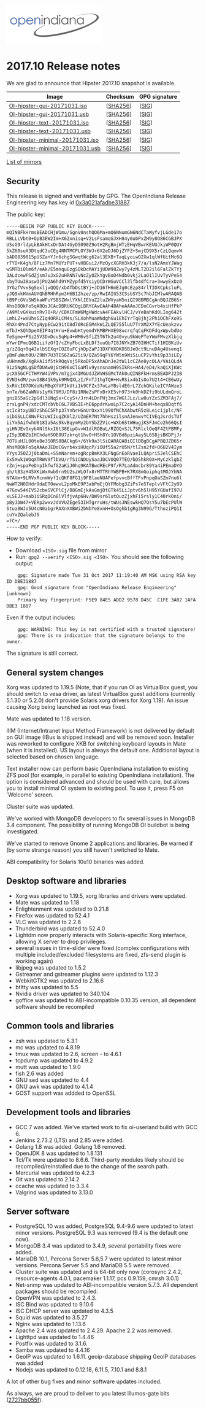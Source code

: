 <!--

The contents of this Documentation are subject to the Public Documentation License Version 1.01
(the "License"); you may only use this Documentation if you comply with the terms of this License.
A copy of the License is available at http://illumos.org/license/PDL.

The Original Documentation is _________________.

The Initial Writer of the Original Documentation is Alexander Pyhalov Copyright (C) 2017.
All Rights Reserved. (Initial Writer contact(s):________________[Insert hyperlink/alias]).

Contributor(s):   Adam Števko, Andreas Wacknitz

Portions created by Adam Števko are Copyright (C) 2017.
Portions created by Andreas Wacknitz are Copyright (C) 2017.

Portions created by ______ are Copyright (C)_________[Insert year(s)].
All Rights Reserved. (Contributor contact(s):________________[Insert hyperlink/alias]).

-->

<img src = "../../Openindiana.png">

# 2017.10 Release notes

We are glad to announce that Hipster 2017.10 snapshot is available.

Image                |      Checksum     |   GPG signature
-------------------- | ----------------- | --------------------
[OI-hipster-gui-20171031.iso](http://dlc.openindiana.org/isos/hipster/20171031/OI-hipster-gui-20171031.iso) | \[[SHA256](http://dlc.openindiana.org/isos/hipster/20171031/OI-hipster-gui-20171031.iso.sha256sum)\] | \[[SIG](http://dlc.openindiana.org/isos/hipster/20171031/OI-hipster-gui-20171031.iso.sig)\]
[OI-hipster-gui-20171031.usb](http://dlc.openindiana.org/isos/hipster/20171031/OI-hipster-gui-20171031.usb) | \[[SHA256](http://dlc.openindiana.org/isos/hipster/20171031/OI-hipster-gui-20171031.usb.sha256sum)\] | \[[SIG](http://dlc.openindiana.org/isos/hipster/20171031/OI-hipster-gui-20171031.usb.sig)\]
[OI-hipster-text-20171031.iso](http://dlc.openindiana.org/isos/hipster/20171031/OI-hipster-text-20171031.iso) | \[[SHA256](http://dlc.openindiana.org/isos/hipster/20171031/OI-hipster-text-20171031.iso.sha256sum)\] | \[[SIG](http://dlc.openindiana.org/isos/hipster/20171031/OI-hipster-text-20171031.iso.sig)\]
[OI-hipster-text-20171031.usb](http://dlc.openindiana.org/isos/hipster/20171031/OI-hipster-text-20171031.usb) | \[[SHA256](http://dlc.openindiana.org/isos/hipster/20171031/OI-hipster-text-20171031.usb.sha256sum)\] | \[[SIG](http://dlc.openindiana.org/isos/hipster/20171031/OI-hipster-text-20171031.usb.sig)\]
[OI-hipster-minimal-20171031.iso](http://dlc.openindiana.org/isos/hipster/20171031/OI-hipster-minimal-20171031.iso) | \[[SHA256](http://dlc.openindiana.org/isos/hipster/20171031/OI-hipster-minimal-20171031.iso.sha256sum)\] | \[[SIG](http://dlc.openindiana.org/isos/hipster/20171031/OI-hipster-minimal-20171031.iso.sig)\]
[OI-hipster-minimal-20171031.usb](http://dlc.openindiana.org/isos/hipster/20171031/OI-hipster-minimal-20171031.usb) | \[[SHA256](http://dlc.openindiana.org/isos/hipster/20171031/OI-hipster-minimal-20171031.usb.sha256sum)\] | \[[SIG](http://dlc.openindiana.org/isos/hipster/20171031/OI-hipster-minimal-20171031.usb.sig)\]

[List of mirrors](../handbook/openindiana-download-mirrors.md)

## Security

This release is signed and verifiable by GPG. The OpenIndiana Release Engineering key has key id [0x3a021afadbe31887](https://sks-keyservers.net/pks/lookup?op=get&search=0x3A021AFADBE31887).

The public key:

```
-----BEGIN PGP PUBLIC KEY BLOCK-----
mQINBFkHrmsBEADCHjW1mu/SgnV0nshQO6Ma+mQ6NNumGN6NdCTaWyfvjLGde17o
RBLLLVbt0+OpB3EW2Im+X6Zxnisq+V2LsFsamqGJXH84y0ubPxZH9y8O86CGBJPX
USsG9rldpLkBAkHtxDrDAt4GyD5090Z9otH2RgBmjWTzEHqVBwrKEUUJkiWP0QUY
5kZ60suX3DtqdC3uCEg4NNTMCPLOY3WJr6X2eDJ6DjZYFZ+SmjCD9X5rCzLQqmvW
bADO839815pUSZa+YJn6chgSGwqtWcg62al3EXB+TaqLyoiwO2Xw1qlWfUitMc6Q
rTYD+K4gh/8Fiz7Mn7MUYzPUT+vHBGui2/MzQycXGRH3kK3j7/a/lsN2AmxYJWag
wSMTDiOlm6f/eAk/E5mnquGzgSQkDcMAYijUDW98Zwy7y4zMLT2D2il6FalZkTYj
3ALdcewFSdZjsm7vJxG2uHRNh7vNcZyOZkYgvBoD4Ndb0vkj2LaO1lIUvTyVPeS4
sbyTUw38asw3jPU2A6hd9YMZypfd5YsiyQCDrWGuVCCl3lfb4dfCra+3wwyExDz0
3YGzfVvxSgSexljvQQQ/xbATbDstBYj+JD16fH6mEJg0cEzp84rlTIOXCpksluFL
yJQ9xkHVmAUYQhBRHhRpm3H6B12hze/zp/RwIAIG53CSsbSY5c7hbJIMlwARAQAB
tB9PcGVuSW5kaWFuYSBSZWxlYXNlIEVuZ2luZWVyaW5niQI9BBMBCgAnBQJZB65r
AhsDBQkFo5qABQsJCAcDBRUKCQgLBRYCAwEAAh4BAheAAAoJEDoCGvrb4xiHfPkP
/A9MlvGKkuinRv7O+R//CBKCFmW6MgHWdcvA4FEAkvlHCJ/vYeBahKd0LIog642t
LmhLZ+wVUhsGZIq4ORRLCM4s/SLXohMuaWNdghGu1EhIYrTq8jhj2Ph1OChFXo9S
RhXn4Pnd7CtyNypECw291tO8d70RcEGM4kWiZLQE755luU7TrXM2X7YEcUeakzvv
mTbJ+SQhDpeAEIP4qtHru+EvwbHtyemdYKMBPHXE98ucrqfqCqFKDFdqxWpvbdUe
TeSgme+PSz25V3DxDcuSqHp4+WM6vSfiZ5T6Tk2u40vyu9kWePTeYWoFMvzXlbjq
mYwrIPmcQ6B1iifzOfI/cZHyFbcLxBLDf3uuQb7I8JNYkZB70IHHCTif1HIBKiUv
g/zZQq+0q4IelbSEXq+COZ0uFCjhDpZaPJ1DXFHXOKD5BJeOct9LnuDAg4Usenq1
yBmFuWut0U/Z9NY7U3TES6ZaG25i9/QZa59qFY6YW5n9WiSiuCP2vYhi9p33iLEy
uUHnmdk/XgRHA1if5tkRQqVsj5RkoDP5xAhADnJe2tW11cCZAe8yc0LA/VAiQLdA
9iz5NgNLgSDfDUAw0jGtH96xClGaMlv9ysnsnamH9SIkRs+HA4/eD4/kaQiXjKWc
pcX95GCFCTHMYW4iVPV/m7gjx4IMGUdJZWVHSGMcTAk0uQINBFkHrmsBEADPJ23B
EVN3kdM/zuvG8B41k9yk9MNQXLzI/FnTJ1hgTQH+HvRSix4bIsOo7U2t4+CB6wUy
5xRVcIO7DKdoHzMBqXfVFIkUti1k9CFZx37oLaYBsldE6rL7ZchQKileICYAWze3
bnTe/b6ZaWNVs1yMk79MJ/DF8z1RNeZsPFxBrXE5vh973+k0hkDZfi9bULdmQroL
gniBS5aSc2pGdl3UNqSx+CcyS+/Jrn4LDnPHj3mx7WGlJLc/Lw0uYZxSZM3FAj7/
zrsLgnP4/xdcCMTcbVbC6L7VBSIE+hE6ppdrKwoLp7C2cyA14DnHM+heqx8Dqtf6
acIc8txyUB7zShGC5Fhp37YnhrHGnUrDxxYi99OfNChXAbwtR5z8Leicijplc/NF
oibGSLLC8NvFkzuWIIuqZK8l2/UZmER7Nt7hhHszilsnAJenwvYCIVEqJsrdsTUf
iiYm5AifwhU018Ia5As9kvBqymMy2bYSbZZVic+WXb6StWHugjKSFJmCo2h66QsI
giHNJEvOxybANlSkxI6t38EipGvvW1dlROBuL/RZOQvSJL7SRlclOeQF4ZtPBMFy
yI5p3DBZbIHChdaH5OE0U7zk+qt1hvO+HSh8Yc1OVBd6pziAay5L6S8jsBKDPjJr
7OTUuHJL00teBe3SORS8BACkg6+/6Yk9a3lSiQARAQABiQIlBBgBCgAPBQJZB65r
AhsMBQkFo5qAAAoJEDoCGvrb4xiHUqcP/iOUf55a2rU5N/tlZsn2fd+O6U2V4Iym
YYysJ5OZJj0baDmL+SSmNarem+ogRcpBmKX3LFNgGnEoRVaeILQApri5JelCSEhC
Ex5Xwk1WOqXTRWV9flbVU/rTSiCNDUySaaJDCVOQ07TEQ/bDShkR0X+MyCzklgbZ
rZnj+spaPeDnpIkfwfG2aKiJ0hq9KATBwdREcP9f/R7LaAdmcbr89Ya4iPEmaDYO
gh/t83zH45XKiWxXwb9rn9U2szWLOfx8rMTTRhYWBPB+K7RX8mGoiphqtMOJYhNA
N7AVm+9LRVxRcnmWyf1cQKF8FG1j9FBlaeNUAFefpvvcBffTFvPnpqOaSZm7nu6l
NwWT2N0IHdr9daET0ewvL2poMkE9P3abPmEjQYFMobg3ZiPs7e5TeplvVFtC2y89
47Gow54KIVS2cbeSVCPlCj/B8GmEjkAsGmjDtGTk45LiJptv6h5lH95YGUafI97U
xLSEJJ+mab1iSRqDCn8lVlfjvAp6Hv/DW9sr6lutQuzZjxhFi5rsly1C40rkOni/
pByJDW47+VERp2wxvJdVVUZEge53IHTgrruHs/tWUsJNEswkHQ7OsY5u7bEcPUlW
Stua8WJo5U4cN0abgrRAXnXXBWi2bNbYe8xnH+OsOghb1gRg3N99G/TthoziPQ1I
cuYxZQalebJS
=fC+/
-----END PGP PUBLIC KEY BLOCK-----
```

How to verify:

* Download `<ISO>.sig` file from mirror
* Run: `gpg2 --verify <ISO>.sig <ISO>`. You should see the following output:

```
    gpg: Signature made Tue 31 Oct 2017 11:19:40 AM MSK using RSA key ID DBE31887
    gpg: Good signature from "OpenIndiana Release Engineering" [unknown]
    Primary key fingerprint: F5E9 84E5 ADD2 9578 D45C  C1FE 3A02 1AFA DBE3 1887
```

  Even if the output includes:

```
    gpg: WARNING: This key is not certified with a trusted signature!
    gpg: There is no indication that the signature belongs to the owner.
```

  The signature is still correct.

## General system changes

Xorg was updated to 1.19.5 (Note, that if you run OI as VirtualBox guest, you should switch to vesa driver, as latest VirtualBox guest additions (currently 5.1.30 or 5.2.0) don't provide Solaris xorg drivers for Xorg 1.19). An issue causing Xorg being launched as root was fixed.

Mate was updated to 1.18 version.

IIIM (Internet/Intranet Input Method Framework) is not delivered by default on GUI image (IBus is shipped instead) and will be removed soon. Installer was reworked to configure XKB for switching keyboard layouts in Mate (when it is installed). US layout is always the default one. Additional layout is selected based on chosen language.

Text installer now can perform basic OpenIndiana installation to existing ZFS pool (for example, in parallel to existing OpenIndiana installation). The option is considered advanced and should be used with care, but allows you to install minimal OI system to existing pool. To use it, press F5 on 'Welcome' screen.

Cluster suite was updated.

We've worked with MongoDB developers to fix several issues in MongoDB 3.4 component. The possibility of running MongoDB OI buildbot is being investigated.

We've started to remove Gnome 2 applications and libraries. Be warned if (by some strange reason) you still haven't switched to Mate.

ABI compatibility for Solaris 10u10 binaries was added.

## Desktop software and libraries

* Xorg was updated to 1.19.5, xorg libraries and drivers were updated.
* Mate was updated to 1.18
* Enlightenment was updated to 0.21.8
* Firefox was updated to 52.4.1
* VLC was updated to 2.2.6
* Thunderbird was updated to 52.4.0
* Lightdm now properly interacts with Solaris-specific Xorg interface, allowing X server to drop privileges.
* several issues in time-slider were fixed (complex configurations with multiple included/excluded filesystems are fixed, zfs-send plugin is working again)
* libjpeg was updated to 1.5.2
* Gstreamer and gstreamer plugins were updated to  1.12.3
* WebkitGTK2 was updated to 2.16.6
* btltty was updated to 5.5
* Nvidia driver was updated to 340.104
* goffice was updated to ABI-incompatible 0.10.35 version, all dependent software should be recompiled

## Common tools and libraries

* zsh was updated to 5.3.1
* mc was updated to 4.8.19
* tmux was updated to 2.6, screen - to 4.6.1
* tcpdump was updated to 4.9.2
* mutt was updated to 1.9.0
* fish 2.6 was added
* GNU sed was updated to 4.4
* GNU awk was updated to 4.1.4
* GOST support was addded to OpenSSL

## Development tools and libraries

* GCC 7 was added. We've started work to fix oi-userland build with GCC 6.
* Jenkins 2.73.2 (LTS) and 2.85 were added.
* Golang 1.8 was added. Golang 1.6 removed.
* OpenJDK 8 was updated to 1.8.131
* Tcl/Tk were updated to 8.6.6. Third-party modules likely should be recompiled/reinstalled due to the change of the search path.
* Mercurial was updated to 4.2.3
* Git was updated to 2.14.2
* ccache was updated to 3.3.4
* Valgrind was updated to 3.13.0

## Server software

* PostgreSQL 10 was added, PostgreSQL 9.4-9.6 were updated to latest minor versions. PostgreSQL 9.3 was removed (9.4 is the default one now).
* MongoDB 3.4 was updated to 3.4.9, several portability fixes were added.
* MariaDB 10.1, Percona Server 5.6,5.7 were updated to latest minor versions. Percona Server 5.5 and MariaDB 5.5 were removed.
* Cluster suite was updated and is 64-bit only now (corosync 2.4.2, resource-agents 4.0.1, pacemaker 1.1.17, pcs 0.9.159, cmrsh 3.0.1)
* Net-snmp was updated to ABI-incompatible version 5.7.3. All dependent packages should be recompiled.
* OpenVPN was updated to 2.4.3.
* ISC Bind was updated to 9.10.6
* ISC DHCP server was updated to 4.3.5
* Squid was updated to 3.5.27
* Nginx was updated to 1.13.6
* Apache 2.4 was updated to 2.4.29. Apache 2.2 was removed.
* Lighttpd was updated to 1.4.46
* Postfix was updated to 3.1.6.
* Samba was updated to 4.4.16
* GeoIP was updated to 1.6.11. geoip-database shipping GeoIP databases was added
* Nodejs was updated to 0.12.18, 6.11.5, 7.10.1 and 8.8.1

A lot of other bug fixes and minor software updates included.

As always, we are proud to deliver to you latest illumos-gate bits ([2727bb055f](https://github.com/illumos/illumos-gate/commit/2727bb055f7c5df6135eafd90bde85347d04d071)).
